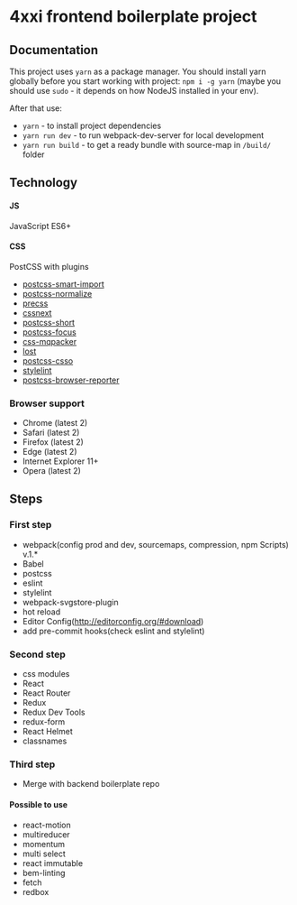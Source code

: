# 4xxi frontend boilerplate project

## Documentation

This project uses `yarn` as a package manager.
You should install yarn globally before you start working with project:
`npm i -g yarn`
(maybe you should use `sudo` - it depends on how NodeJS installed in your env).

After that use:

* `yarn` - to install project dependencies
* `yarn run dev` - to run webpack-dev-server for local development
* `yarn run build` - to get a ready bundle with source-map in `/build/` folder

## Technology
#### JS
JavaScript ES6+

#### CSS
PostCSS with plugins

* [postcss-smart-import](https://github.com/sebastian-software/postcss-smart-import)
* [postcss-normalize](https://github.com/seaneking/postcss-normalize)
* [precss](https://github.com/jonathantneal/precss)
* [cssnext](https://github.com/MoOx/postcss-cssnext)
* [postcss-short](https://github.com/jonathantneal/postcss-short)
* [postcss-focus](https://github.com/postcss/postcss-focus)
* [css-mqpacker](https://github.com/hail2u/node-css-mqpacker)
* [lost](https://github.com/peterramsing/lost)
* [postcss-csso](https://github.com/lahmatiy/postcss-csso)
* [stylelint](https://github.com/stylelint/stylelint)
* [postcss-browser-reporter](https://github.com/postcss/postcss-browser-reporter)


### Browser support
* Chrome (latest 2)
* Safari (latest 2)
* Firefox (latest 2)
* Edge (latest 2)
* Internet Explorer 11+
* Opera (latest 2)

## Steps
### First step
* webpack(config prod and dev, sourcemaps, compression, npm Scripts) v.1.*
* Babel
* postcss
* eslint
* stylelint
* webpack-svgstore-plugin
* hot reload
* Editor Config(http://editorconfig.org/#download)
* add pre-commit hooks(check eslint and stylelint)

### Second step
* css modules
* React
* React Router
* Redux
* Redux Dev Tools
* redux-form
* React Helmet
* classnames

### Third step
* Merge with backend boilerplate repo

#### Possible to use
* react-motion
* multireducer
* momentum
* multi select
* react immutable
* bem-linting
* fetch
* redbox
